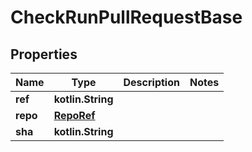 
# CheckRunPullRequestBase

## Properties
Name | Type | Description | Notes
------------ | ------------- | ------------- | -------------
**ref** | **kotlin.String** |  | 
**repo** | [**RepoRef**](RepoRef.md) |  | 
**sha** | **kotlin.String** |  | 



